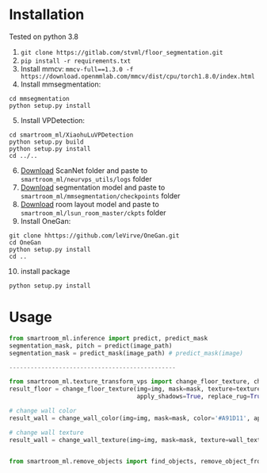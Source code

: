 # Installation
Tested on python 3.8
1) `git clone https://gitlab.com/stvml/floor_segmentation.git`
2) `pip install -r requirements.txt`
3) Install mmcv: `mmcv-full==1.3.0 -f https://download.openmmlab.com/mmcv/dist/cpu/torch1.8.0/index.html`
4) Install mmsegmentation: 
```shell
cd mmsegmentation
python setup.py install
```
5) Install VPDetection:
```shell
cd smartroom_ml/XiaohuLuVPDetection
python setup.py build
python setup.py install
cd ../..
```
6) [Download](https://drive.google.com/drive/folders/1srniSE2JD6ptAwc_QRnpl7uQnB5jLNIZ) ScanNet folder and paste to `smartroom_ml/neurvps_utils/logs` folder
7) [Download](https://github.com/SwinTransformer/storage/releases/download/v1.0.1/upernet_swin_tiny_patch4_window7_512x512.pth) segmentation model and paste to `smartroom_ml/mmsegmentation/checkpoints` folder
8) [Download](https://drive.google.com/file/d/1fgAZbE70v8ghTZaj4WSHzSlNb5NJreus/view?usp=sharing) room layout model and paste to `smartroom_ml/lsun_room_master/ckpts` folder
9) Install OneGan:
```shell
git clone hhttps://github.com/leVirve/OneGan.git
cd OneGan
python setup.py install
cd ..
```
10) install package
```shell
python setup.py install
```
# Usage
```python
from smartroom_ml.inference import predict, predict_mask
segmentation_mask, pitch = predict(image_path)
segmentation_mask = predict_mask(image_path) # predict_mask(image)

-----------------------------------------------

from smartroom_ml.texture_transform_vps import change_floor_texture, change_wall_color, change_wall_texture
result_floor = change_floor_texture(img=img, mask=mask, texture=texture, texture_angle=0,
                                    apply_shadows=True, replace_rug=True, object_mask=None)

# change wall color
result_wall = change_wall_color(img=img, mask=mask, color='#A91D11', apply_shadows=True, object_mask=None)

# change wall texture
result_wall = change_wall_texture(img=img, mask=mask, texture=wall_texture, apply_shadows=True, object_mask=None)


from smartroom_ml.remove_objects import find_objects, remove_object_from_mask


```